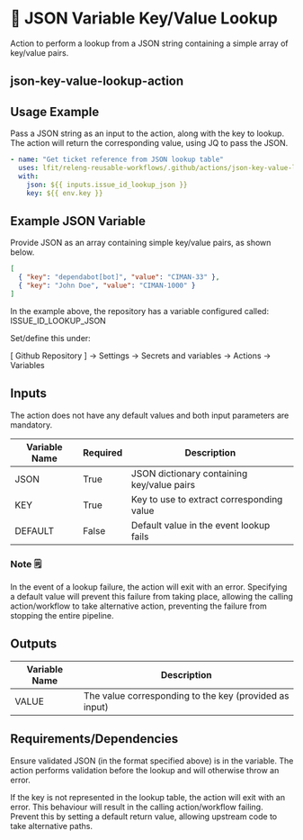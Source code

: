 # 🔑 JSON Variable Key/Value Lookup

Action to perform a lookup from a JSON string containing a simple array of
key/value pairs.

## json-key-value-lookup-action

## Usage Example

Pass a JSON string as an input to the action, along with the key to lookup.
The action will return the corresponding value, using JQ to pass the JSON.

```yaml
- name: "Get ticket reference from JSON lookup table"
  uses: lfit/releng-reusable-workflows/.github/actions/json-key-value-lookup-action@main
  with:
    json: ${{ inputs.issue_id_lookup_json }}
    key: ${{ env.key }}
```

## Example JSON Variable

Provide JSON as an array containing simple key/value pairs, as shown below.

```json
[
  { "key": "dependabot[bot]", "value": "CIMAN-33" },
  { "key": "John Doe", "value": "CIMAN-1000" }
]
```

In the example above, the repository has a variable configured called: ISSUE_ID_LOOKUP_JSON

Set/define this under:

[ Github Repository ] -> Settings -> Secrets and variables -> Actions -> Variables

## Inputs

The action does not have any default values and both input parameters are mandatory.

| Variable Name | Required | Description                                |
| ------------- | -------- | ------------------------------------------ |
| JSON          | True     | JSON dictionary containing key/value pairs |
| KEY           | True     | Key to use to extract corresponding value  |
| DEFAULT       | False    | Default value in the event lookup fails    |

### Note 🗒️

In the event of a lookup failure, the action will exit with an error. Specifying
a default value will prevent this failure from taking place, allowing the calling
action/workflow to take alternative action, preventing the failure from
stopping the entire pipeline.

## Outputs

| Variable Name | Description                                            |
| ------------- | ------------------------------------------------------ |
| VALUE         | The value corresponding to the key (provided as input) |

## Requirements/Dependencies

Ensure validated JSON (in the format specified above) is in the variable.
The action performs validation before the lookup and will otherwise throw
an error.

If the key is not represented in the lookup table, the action will exit with an
error. This behaviour will result in the calling action/workflow failing.
Prevent this by setting a default return value, allowing upstream code to take
alternative paths.

<!--
[comment]: # SPDX-License-Identifier: Apache-2.0
[comment]: # SPDX-FileCopyrightText: 2024 The Linux Foundation
-->
